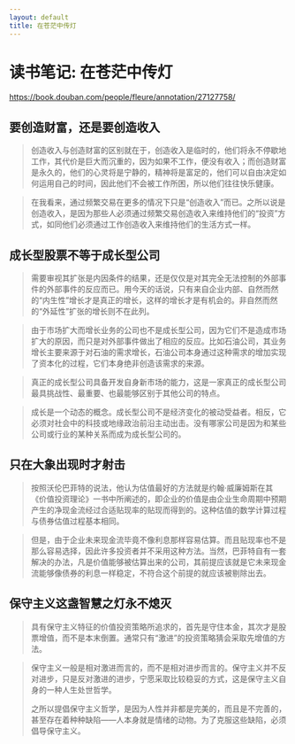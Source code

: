 ```yaml
---
layout: default
title: 在苍茫中传灯
---
```


# 读书笔记: 在苍茫中传灯

<https://book.douban.com/people/fleure/annotation/27127758/>
## 要创造财富，还是要创造收入

> 创造收入与创造财富的区别就在于，创造收入是临时的，他们将永不停歇地工作，其代价是巨大而沉重的，因为如果不工作，便没有收入；而创造财富是永久的，他们的心灵将是宁静的，精神将是富足的，他们可以自由决定如何运用自己的时间，因此他们不会被工作所困，所以他们往往快乐健康。
>



> 在我看来，通过频繁交易在更多的情况下只是“创造收入”而已。之所以说是创造收入，是因为那些人必须通过频繁交易创造收入来维持他们的“投资”方式，如同他们必须通过工作创造收入来维持他们的生活方式一样。
>

## 成长型股票不等于成长型公司

> 需要审视其扩张是内因条件的结果，还是仅仅是对其完全无法控制的外部事件的外部事件的反应而已。用今天的话说，只有来自企业内部、自然而然的“内生性”增长才是真正的增长，这样的增长才是有机会的。非自然而然的“外延性”扩张的增长则不在此列。
>



> 由于市场扩大而增长业务的公司也不是成长型公司，因为它们不是造成市场扩大的原因，而只是对外部事件做出了相应的反应。比如石油公司，其业务增长主要来源于对石油的需求增长，石油公司本身通过这种需求的增加实现了资本化的过程，它们本身绝非创造该需求的来源。
>



> 真正的成长型公司具备开发自身新市场的能力，这是一家真正的成长型公司最具挑战性、最重要、也最能够区别于其他公司的特点。
>



> 成长是一个动态的概念。成长型公司不是经济变化的被动受益者。相反，它必须对社会中的科技或地缘政治前沿主动出击。没有哪家公司是因为和某些公司或行业的某种关系而成为成长型公司的。
>

## 只在大象出现时才射击

> 按照沃伦巴菲特的说法，他认为估值最好的方法就是约翰·威廉姆斯在其《价值投资理论》一书中所阐述的，即企业的价值是由企业生命周期中预期产生的净现金流经过合适贴现率的贴现而得到的。这种估值的数学计算过程与债券估值过程基本相同。
>



> 但是，由于企业未来现金流毕竟不像利息那样容易估算。而且贴现率也不是那么容易选择，因此许多投资者并不采用这种方法。当然，巴菲特自有一套解决的办法，凡是价值能够被估算出来的公司，其前提应该就是它未来现金流能够像债券的利息一样稳定，不符合这个前提的就应该被剔除出去。
>

## 保守主义这盏智慧之灯永不熄灭

> 具有保守主义特征的价值投资策略所追求的，首先是守住本金，其次才是股票增值，而不是本末倒置。通常只有“激进”的投资策略猜会采取先增值的方法。
>



> 保守主义一般是相对激进而言的，而不是相对进步而言的。保守主义并不反对进步，只是反对激进的进步，宁愿采取比较稳妥的方式，这是保守主义自身的一种人生处世哲学。
>
> 之所以提倡保守主义哲学，是因为人性并非都是完美的，而且是不完善的，甚至存在着种种缺陷——人本身就是情绪的动物。为了克服这些缺陷，必须倡导保守主义。
>






